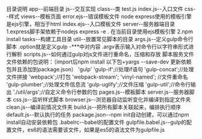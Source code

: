 目录说明
app--前端目录
    js--交互实现
        class--类
            test.js
            index.js--入口文件
    css--样式
    views--模板页面
        error.ejs--错误模板文件 node express使用的模板引擎是ejs引擎，相当于html
        index.ejs--入口模板文件
server--服务器端目录  1.express脚手架依赖于nodejs  express -e . 在当前目录使用ejs模板引擎 2.npm install
tasks--构建工具目录
    util--放置常见脚本的目录
        args.js--定义gulp命令行脚本 .option就是定义gulp -***中对内容  .argv表示输入对命令行以字符串形式进行解析
    scripts.js--如何通过gulp对js文件进行重命名，压缩和存放  脚本服务文件
        文件依赖的包说明：（import后npm install 以下包+yargs --save-dev  更新依赖包并且添加到package.json）
            'gulp' 
            'gulp-if';//处理if语句 
            'gulp-concat';//处理文件拼接 
            'webpack';//打包  'webpack-stream';
            'vinyl-named'; //文件重命名
            'gulp-plumber';//处理文件信息流
            'gulp-uglify';//文件压缩
            'gulp-util';//命令行输出
            './util/args';//自定义命令行参数的包
    pages.js--模板脚本
    server.js--服务器脚本
    css.js--监听样式脚本
    browser.js--浏览器自动监听变化并编译到指定文件夹
    clean.js--编译前情况文件夹
    build.js--把所有脚本关联起来，编排执行顺序
    default.js--默认执行的任务
package.json--npm init自动创建，可以通过npm install自动安装依赖包
.babelrc--babel的配置文件
gulpfile.babel.js--gulp的配置文件，es6的语法需要该文件，如果是es5的语法文件为gulpfile.js